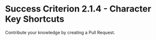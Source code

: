 # Success Criterion 2.1.4 - Character Key Shortcuts

Contribute your knowledge by creating a Pull Request.
